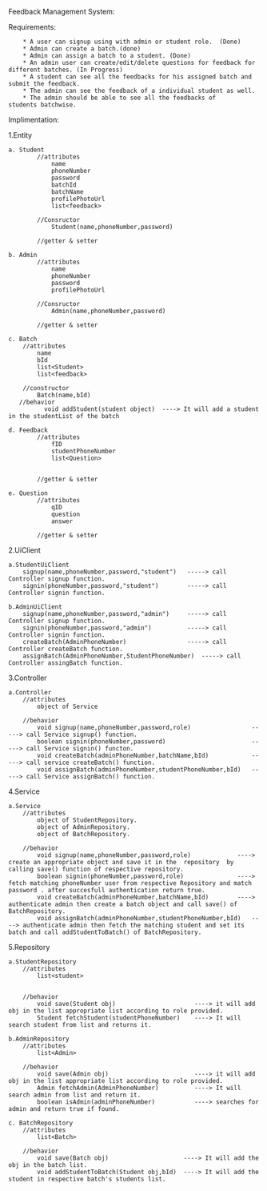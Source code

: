Feedback Management System:

Requirements:

        * A user can signup using with admin or student role.  (Done)
        * Admin can create a batch.(done)
        * Admin can assign a batch to a student. (Done)
        * An admin user can create/edit/delete questions for feedback for different batches. (In Progress)
        * A student can see all the feedbacks for his assigned batch and submit the feedback.
        * The admin can see the feedback of a individual student as well.
        * The admin should be able to see all the feedbacks of students batchwise.


Implimentation:

1.Entity

    a. Student
            //attributes
                name
                phoneNumber
                password
                batchId
                batchName
                profilePhotoUrl
                list<feedback>

            //Consructor
                Student(name,phoneNumber,password)

            //getter & setter

    b. Admin
            //attributes
                name
                phoneNumber
                password
                profilePhotoUrl

            //Consructor
                Admin(name,phoneNumber,password)

            //getter & setter
    
    c. Batch
        //attributes
            name
            bId
            list<Student>
            list<feedback>

        //constructor
            Batch(name,bId)
       //behavior
              void addStudent(student object)  ----> It will add a student in the studentList of the batch

    d. Feedback
            //attributes
                fID
                studentPhoneNumber
                list<Question>


            //getter & setter

    e. Question
            //attributes
                qID
                question
                answer

            //getter & setter
                
2.UiClient

    a.StudentUiClient
        signup(name,phoneNumber,password,"student")   -----> call Controller signup function.
        signin(phoneNumber,password,"student")        -----> call Controller signin function.

    b.AdminUiClient
        signup(name,phoneNumber,password,"admin")     -----> call Controller signup function.
        signin(phoneNumber,password,"admin")          -----> call Controller signin function.
        createBatch(AdminPhoneNumber)                 -----> call Controller createBatch function.
        assignBatch(AdminPhoneNumber,StudentPhoneNumber)  -----> call Controller assingBatch function.


3.Controller

    a.Controller
        //attributes
            object of Service
            
        //behavior
            void signup(name,phoneNumber,password,role)                 -----> call Service signup() function.
            boolean signin(phoneNumber,password)                        -----> call Service signin() functon.
            void createBatch(adminPhoneNumber,batchName,bId)            -----> call service createBatch() function.
            void assignBatch(adminPhoneNumber,studentPhoneNumber,bId)   -----> call Service assignBatch() function.

4.Service

    a.Service
        //attributes
            object of StudentRepository.
            object of AdminRepository.
            object of BatchRepository.

        //behavior
            void signup(name,phoneNumber,password,role)             ----> create an appropriate object and save it in the  repository  by calling save() function of respective repository.
            boolean signin(phoneNumber,password,role)               ----> fetch matching phoneNumber user from respective Repository and match password . after succesfull authentication return true.
            void createBatch(adminPhoneNumber,batchName,bId)        ----> authenticate admin then create a batch object and call save() of BatchRepository.
            void assignBatch(adminPhoneNumber,studentPhoneNumber,bId)   ----> authenticate admin then fetch the matching student and set its batch and call addStudentToBatch() of BatchRepository.

           

5.Repository

    a.StudentRepository
        //attributes
            list<student>
            

        //behavior
            void save(Student obj)                      ----> it will add obj in the list appropriate list according to role provided.
            Student fetchStudent(studentPhoneNumber)    ----> It will search student from list and returns it.
    
    b.AdminRepository
        //attributes
            list<Admin>

        //behavior
            void save(Admin obj)                        ----> it will add obj in the list appropriate list according to role provided.
            Admin fetchAdmin(AdminPhoneNumber)          ----> It will search admin from list and return it.
            boolean isAdmin(adminPhoneNumber)           ----> searches for admin and return true if found.

    c. BatchRepository
        //attributes
            list<Batch>

        //behavior 
            void save(Batch obj)                     ----> It will add the obj in the batch list.
            void addStudentToBatch(Student obj,bId)  ----> It will add the student in respective batch's students list.

    
    
